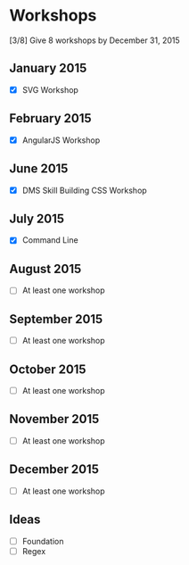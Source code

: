 # Workshops

[3/8] Give 8 workshops by December 31, 2015

## January 2015
- [x] SVG Workshop

## February 2015
- [x] AngularJS Workshop

## June 2015
- [x] DMS Skill Building CSS Workshop

## July 2015
- [x] Command Line

## August 2015
- [ ] At least one workshop

## September 2015
- [ ] At least one workshop

## October 2015
- [ ] At least one workshop

## November 2015
- [ ] At least one workshop

## December 2015
- [ ] At least one workshop


Ideas
---
- [ ] Foundation
- [ ] Regex
